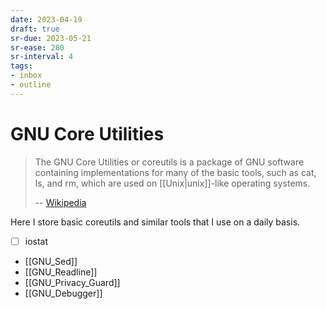 ```yaml
---
date: 2023-04-19
draft: true
sr-due: 2023-05-21
sr-ease: 280
sr-interval: 4
tags:
- inbox
- outline
---
```


# GNU Core Utilities

> The GNU Core Utilities or coreutils is a package of GNU software containing
> implementations for many of the basic tools, such as cat, ls, and rm, which
> are used on [[Unix|unix]]-like operating systems.
>
> -- [Wikipedia](https://en.wikipedia.org/wiki/GNU_Core_Utilities)

Here I store basic coreutils and similar tools that I use on a daily basis.

- [ ] iostat
- [[GNU_Sed]]
- [[GNU_Readline]]
- [[GNU_Privacy_Guard]]
- [[GNU_Debugger]]
